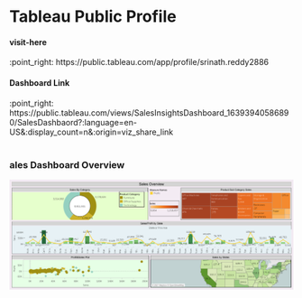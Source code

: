 
# Tableau Public Profile
<h4>visit-here</h4> :point_right:  https://public.tableau.com/app/profile/srinath.reddy2886
<h4>Dashboard Link</h4>:point_right: https://public.tableau.com/views/SalesInsightsDashboard_16393940586890/SalesDashbaord?:language=en-US&:display_count=n&:origin=viz_share_link
<br>
<br>
<h3>ales Dashboard Overview</h3>
<img src=https://github.com/reddysrinath16/business-intelligence-projects/blob/main/Tableau/Sales%20Dashboard%20Office%20Infrastructure/SalesDashboard.png>



